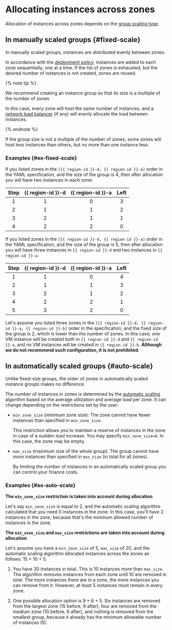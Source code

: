 # Allocating instances across zones

Allocation of instances across zones depends on the [group scaling type](../scale.md).

## In manually scaled groups {#fixed-scale}

In manually scaled groups, instances are distributed evenly between zones.

In accordance with the [deployment policy](../policies/allocation-policy.md), instances are added to each zone sequentially, one at a time. If the list of zones is exhausted, but the desired number of instances is not created, zones are reused.

{% note tip %}

We recommend creating an instance group so that its size is a multiple of the number of zones.

In this case, every zone will host the same number of instances, and a [network load balancer](../../../../network-load-balancer/concepts/index.md) (if any) will evenly allocate the load between instances.

{% endnote %}

If the group size is not a multiple of the number of zones, some zones will host less instances than others, but no more than one instance less.

### Examples {#ex-fixed-scale}

If you listed zones in the `[{{ region-id }}-d, {{ region-id }}-a]` order in the YAML specification, and the size of the group is 4, then after allocation you will have two instances in each zone:


| Step | {{ region-id }}-d | {{ region-id }}-a | Left |
| :-: | :-----------: | :-----------: | :------: |
| 1 | 1 | 0 | 3 |
| 2 | 1 | 1 | 2 |
| 3 | 2 | 1 | 1 |
| 4 | 2 | 2 | 0 |


If you listed zones in the `[{{ region-id }}-d, {{ region-id }}-a]` order in the YAML specification, and the size of the group is 5, then after allocation you will have three instances in `{{ region-id }}-d` and two instances in `{{ region-id }}-a`:


| Step | {{ region-id }}-d | {{ region-id }}-a | Left |
| :-: | :-----------: | :-----------: | :------: |
| 1 | 1 | 0 | 4 |
| 2 | 1 | 1 | 3 |
| 3 | 2 | 1 | 2 |
| 4 | 2 | 2 | 1 |
| 5 | 3 | 2 | 0 |


Let's assume you listed three zones in the `[{{ region-id }}-d, {{ region-id }}-a, {{ region-id }}-b]` order in the specification, and the fixed size of the group is 2, which is lower than the number of zones. In this case, one VM instance will be created both in `{{ region-id }}-d` and `{{ region-id }}-a`, and no VM instances will be created in `{{ region-id }}-b`. **Although we do not recommend such configuration, it is not prohibited**.

## In automatically scaled groups {#auto-scale}

Unlike fixed-size groups, the order of zones in automatically scaled instance groups makes no difference.

The number of instances in zones is determined by the [automatic scaling](../scale.md#auto-scale) algorithm based on the average utilization and average load per zone. It can change depending on the restrictions set by the user:

* `min_zone_size` (minimum zone size): The zone cannot have fewer instances than specified in `min_zone_size`.

   This restriction allows you to maintain a reserve of instances in the zone in case of a sudden load increase.
   You may specify `min_zone_size=0`. In this case, the zone may be empty.

* `max_size` (maximum size of the whole group): The group cannot have more instances than specified in `max_size` (in total for all zones).

   By limiting the number of instances in an automatically scaled group you can control your finance costs.

### Examples {#ex-auto-scale}

**The `min_zone_size` restriction is taken into account during allocation**

Let's say `min_zone_size` is equal to 2, and the automatic scaling algorithm calculated that you need 0 instances in the zone. In this case, you'll have 2 instances in the zone, because that's the minimum allowed number of instances in the zone.

**The `min_zone_size` and `max_size` restrictions are taken into account during allocation**

Let's assume you have a `min_zone_size` of 5, `max_size` of 20, and the automatic scaling algorithm allocated instances across the zones as follows: 15 + 10 + 5.

1. You have 30 instances in total. This is 10 instances more than `max_size`. The algorithm removes instances from each zone until 10 are removed in total.
   The more instances there are in a zone, the more instances you can remove from it. However, at least 5 instances must remain in every zone.

1. One possible allocation option is 9 + 6 + 5.
   Six instances are removed from the largest zone (15 before, 9 after), four are removed from the medium zone (10 before, 6 after), and nothing is removed from the smallest group, because it already has the minimum allowable number of instances (5).
